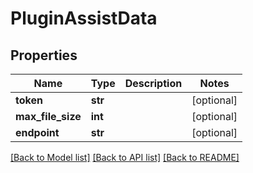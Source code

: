 # PluginAssistData

## Properties
Name | Type | Description | Notes
------------ | ------------- | ------------- | -------------
**token** | **str** |  | [optional] 
**max_file_size** | **int** |  | [optional] 
**endpoint** | **str** |  | [optional] 

[[Back to Model list]](../README.md#documentation-for-models) [[Back to API list]](../README.md#documentation-for-api-endpoints) [[Back to README]](../README.md)



